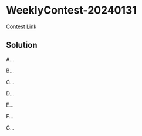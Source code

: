 # WeeklyContest-20240131

[Contest Link](https://codeforces.com/contest/1918)

## Solution

A...

B...

C...

D...

E...

F...

G...
